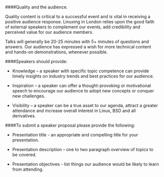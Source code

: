 ####Quality and the audience.

Quality content is critical to a successful event and is vital in receiving a positive audience response.  Linuxing in London relies upon the good faith of external speakers to complement our events, add credibility and perceived value for our audience members.

Talks will generally be 20-25 minutes with 5+ minutes of questions and answers. Our audience has expressed a wish for more technical content and hands-on demonstrations, whenever possible.

####Speakers should provide:

* Knowledge – a speaker with specific topic competence can provide timely insights on industry trends and best practices for our audience.

* Inspiration – a speaker can offer a thought-provoking or motivational speech to encourage our audience to adopt new concepts or conquer new challenges.

* Visibility – a speaker can be a true asset to our agenda, attract a greater attendance and increase overall interest in Linux, BSD and all derivatives.

####To submit a speaker proposal please provide the following:

* Presentation title - an appropriate and compelling title for your presentation.

* Presentation description – one to two paragraph overview of topics to be covered.

* Presentation objectives - list things our audience would be likely to learn from attending.
